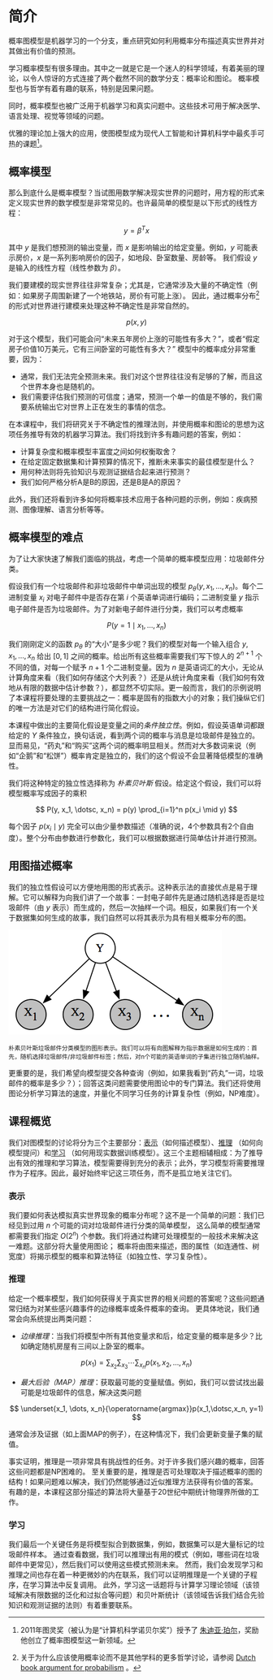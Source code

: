 # 简介

概率图模型是机器学习的一个分支，重点研究如何利用概率分布描述真实世界并对其做出有价值的预测。

学习概率模型有很多理由。其中之一就是它是一个迷人的科学领域，有着美丽的理论，以令人惊讶的方式连接了两个截然不同的数学分支：概率论和图论。
概率模型也与哲学有着有趣的联系，特别是因果问题。

同时，概率模型也被广泛用于机器学习和真实问题中。这些技术可用于解决医学、语言处理、视觉等领域的问题。

优雅的理论加上强大的应用，使图模型成为现代人工智能和计算机科学中最炙手可热的课题[^1]。

## 概率模型

那么到底什么是概率模型？当试图用数学解决现实世界的问题时，用方程的形式来定义现实世界的数学模型是非常常见的。也许最简单的模型是以下形式的线性方程：

$$
y = \beta^T x
$$

其中 $y$ 是我们想预测的输出变量，而 $x$ 是影响输出的给定变量。例如，$y$ 可能表示房价，$x$ 是一系列影响房价的因子，如地段、卧室数量、房龄等。
我们假设 $y$ 是输入的线性方程（线性参数为 $\beta$）。

我们要建模的现实世界往往非常复杂；尤其是，它通常涉及大量的不确定性（例如：如果房子周围新建了一个地铁站，房价有可能上涨）。
因此，通过概率分布[^2]的形式对世界进行建模来处理这种不确定性是非常自然的。

$$
p(x, y)
$$

对于这个模型，我们可能会问“未来五年房价上涨的可能性有多大？”，或者“假定房子价值10万美元，它有三间卧室的可能性有多大？”
模型中的概率成分非常重要，因为：

* 通常，我们无法完全预测未来。我们对这个世界往往没有足够的了解，而且这个世界本身也是随机的。
* 我们需要评估我们预测的可信度；通常，预测一个单一的值是不够的，我们需要系统输出它对世界上正在发生的事情的信念。

在本课程中，我们将研究关于不确定性的推理法则，并使用概率和图论的思想为这项任务推导有效的机器学习算法。我们将找到许多有趣问题的答案，例如：

* 计算复杂度和概率模型丰富度之间如何权衡取舍？
* 在给定固定数据集和计算预算的情况下，推断未来事实的最佳模型是什么？
* 用何种法则将先验知识与观测证据结合起来进行预测？
* 我们如何严格分析A是B的原因，还是B是A的原因？

此外，我们还将看到许多如何将概率技术应用于各种问题的示例，例如：疾病预测、图像理解、语言分析等等。

## 概率模型的难点

为了让大家快速了解我们面临的挑战，考虑一个简单的概率模型应用：垃圾邮件分类。

假设我们有一个垃圾邮件和非垃圾邮件中单词出现的模型 $p_\theta(y, x_1, \dotsc, x_n)$。每个二进制变量 $x_i$ 对电子邮件中是否存在第
$i$ 个英语单词进行编码；二进制变量 $y$ 指示电子邮件是否为垃圾邮件。为了对新电子邮件进行分类，我们可以考虑概率

$$
P(y=1 \mid x_1, \dotsc, x_n)
$$

我们刚刚定义的函数 $p_\theta$ 的“大小”是多少呢？我们的模型对每一个输入组合 $y, x_1, \dotsc, x_n$ 给出 $[0, 1]$
之间的概率。给出所有这些概率需要我们写下惊人的 $2^{n+1}$ 个不同的值，对每一个赋予 $n+1$ 个二进制变量。因为 $n$
是英语词汇的大小，无论从计算角度来看（我们如何存储这个大列表？）还是从统计角度来看（我们如何有效地从有限的数据中估计参数？），都显然不切实际。更一般而言，我们的示例说明了本课程将要处理的主要挑战之一：概率是固有的指数大小的对象；我们操纵它们的唯一方法是对它们的结构进行简化假设。

本课程中做出的主要简化假设是变量之间的*条件独立性*。例如，假设英语单词都跟给定的 $Y$
条件独立，换句话说，看到两个词的概率与消息是垃圾邮件是独立的。显而易见，“药丸”和“购买”这两个词的概率明显相关。然而对大多数词来说（例如“企鹅”和“松饼”）概率肯定是独立的，我们的这个假设不会显著降低模型的准确性。

我们将这种特定的独立性选择称为 *朴素贝叶斯* 假设。给定这个假设，我们可以将模型概率写成因子的乘积

$$
P(y, x_1, \dotsc, x_n) = p(y) \prod_{i=1}^n p(x_i \mid y)
$$

每个因子 $p(x_i \mid y)$ 完全可以由少量参数描述（准确的说，4个参数具有2个自由度）。整个分布由参数进行参数化，我们可以根据数据进行简单估计并进行预测。

## 用图描述概率

我们的独立性假设可以方便地用图的形式表示。这种表示法的直接优点是易于理解。它可以解释为向我们讲了一个故事：一封电子邮件先是通过随机选择是否是垃圾邮件（由
$y$ 表示）而生成的，然后一次抽样一个词。相反，如果我们有一个关于数据集如何生成的故事，我们自然可以将其表示为具有相关概率分布的图。

![](../_media/img/naive-bayes.png)

<small align="center">
朴素贝叶斯垃圾邮件分类模型的图形表示。我们可以将有向图解释为指示数据是如何生成的：首先，随机选择垃圾邮件/非垃圾邮件标签；然后，对n个可能的英语单词的子集进行独立随机抽样。</small>

更重要的是，我们希望向模型提交各种查询（例如，如果我看到“药丸”一词，垃圾邮件的概率是多少？）；回答这类问题需要使用图论中的专门算法。我们还将使用图论分析学习算法的速度，并量化不同学习任务的计算复杂性（例如，NP难度）。

## 课程概览

我们对图模型的讨论将分为三个主要部分：[表示](../representation/README.md)（如何描述模型）、[推理](../inference/README.md)
（如何向模型提问）和[学习](../learning/README.md)
（如何用现实数据训练模型）。这三个主题相辅相成：为了推导出有效的推理和学习算法，模型需要得到充分的表示；此外，学习模型将需要推理作为子程序。因此，最好始终牢记这三项任务，而不是孤立地关注它们。

### 表示

我们要如何表达模拟真实世界现象的概率分布呢？这不是一个简单的问题：我们已经见到过用 $n$ 个可能的词对垃圾邮件进行分类的简单模型，
这么简单的模型通常都需要我们指定 $O(2^n)$ 个参数。我们将通过构建可处理模型的一般技术来解决这一难题。这部分将大量使用图论；
概率将由图来描述，图的属性（如连通性、树宽度）将揭示模型的概率和算法特征（如独立性、学习复杂性）。

### 推理

给定一个概率模型，我们如何获得关于真实世界的相关问题的答案呢？这些问题通常归结为对某些感兴趣事件的边缘概率或条件概率的查询。
更具体地说，我们通常会向系统提出两类问题：

* *边缘推理*：当我们将模型中所有其他变量求和后，给定变量的概率是多少？比如确定随机房屋有三间以上卧室的概率。

$$ 
p(x_1) = \sum_{x_2} \sum_{x_3} \cdots \sum_{x_n} p(x_1, x_2, \dotsc, x_n)
$$

* *最大后验（MAP）推理*：获取最可能的变量赋值。例如，我们可以尝试找出最可能是垃圾邮件的信息，解决这类问题

$$
\underset{x_1, \dots, x_n}{\operatorname{argmax}}p(x_1,\dotsc,x_n, y=1)
$$

通常会涉及证据（如上面MAP的例子），在这种情况下，我们会更新变量子集的赋值。

事实证明，推理是一项非常具有挑战性的任务。对于许多我们感兴趣的概率，回答这些问题都是NP困难的。
至关重要的是，推理是否可处理取决于描述概率的图的结构！如果问题难以解决，我们仍然能够通过近似推理方法获得有价值的答案。
有趣的是，本课程这部分描述的算法将大量基于20世纪中期统计物理界所做的工作。

### 学习

我们最后一个关键任务是将模型拟合到数据集，例如，数据集可以是大量标记的垃圾邮件样本。
通过查看数据，我们可以推理出有用的模式（例如，哪些词在垃圾邮件中更常见），然后我们可以使用这些模式预测未来。
然而，我们会发现学习和推理之间也存在着一种更微妙的内在联系，我们可以证明推理是一个关键的子程序，在学习算法中反复调用。
此外，学习这一话题将与计算学习理论领域（该领域解决有限数据的泛化和过拟合等问题）和贝叶斯统计（该领域告诉我们结合先验知识和观测证据的法则）有着重要联系。

[^1]:2011年图灵奖（被认为是“计算机科学诺贝尔奖”）授予了 [朱迪亚·珀尔](http://amturing.acm.org/award_winners/pearl_2658896.cfm)，奖励他创立了概率图模型这一新领域。

[^2]:关于为什么应该使用概率论而不是其他学科的更多哲学讨论，请参阅 [Dutch book argument for probabilism](http://plato.stanford.edu/entries/dutch-book/)
。

